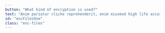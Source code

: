 ```yaml
---
button: "What kind of encryption is used?"
text: "Anim pariatur cliche reprehenderit, enim eiusmod high life accusamus terry richardson ad squid. Nihil anim keffiyeh helvetica, craft beer labore wes anderson cred nesciunt sapiente ea proident."
id: "encFilesOne"
class: "enc-files"
---
```

